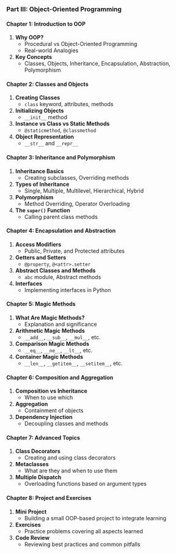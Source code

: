 ### Part III: Object-Oriented Programming

#### Chapter 1: Introduction to OOP
1. **Why OOP?**
    - Procedural vs Object-Oriented Programming
    - Real-world Analogies
2. **Key Concepts**
    - Classes, Objects, Inheritance, Encapsulation, Abstraction, Polymorphism

#### Chapter 2: Classes and Objects
1. **Creating Classes**
    - `class` keyword, attributes, methods
2. **Initializing Objects**
    - `__init__` method
3. **Instance vs Class vs Static Methods**
    - `@staticmethod`, `@classmethod`
4. **Object Representation**
    - `__str__` and `__repr__`

#### Chapter 3: Inheritance and Polymorphism
1. **Inheritance Basics**
    - Creating subclasses, Overriding methods
2. **Types of Inheritance**
    - Single, Multiple, Multilevel, Hierarchical, Hybrid
3. **Polymorphism**
    - Method Overriding, Operator Overloading
4. **The `super()` Function**
    - Calling parent class methods
  
#### Chapter 4: Encapsulation and Abstraction
1. **Access Modifiers**
    - Public, Private, and Protected attributes
2. **Getters and Setters**
    - `@property`, `@<attr>.setter`
3. **Abstract Classes and Methods**
    - `abc` module, Abstract methods
4. **Interfaces**
    - Implementing interfaces in Python

#### Chapter 5: Magic Methods
1. **What Are Magic Methods?**
    - Explanation and significance
2. **Arithmetic Magic Methods**
    - `__add__`, `__sub__`, `__mul__`, etc.
3. **Comparison Magic Methods**
    - `__eq__`, `__ne__`, `__lt__`, etc.
4. **Container Magic Methods**
    - `__len__`, `__getitem__`, `__setitem__`, etc.

#### Chapter 6: Composition and Aggregation
1. **Composition vs Inheritance**
    - When to use which
2. **Aggregation**
    - Containment of objects
3. **Dependency Injection**
    - Decoupling classes and methods

#### Chapter 7: Advanced Topics
1. **Class Decorators**
    - Creating and using class decorators
2. **Metaclasses**
    - What are they and when to use them
3. **Multiple Dispatch**
    - Overloading functions based on argument types

#### Chapter 8: Project and Exercises
1. **Mini Project**
    - Building a small OOP-based project to integrate learning
2. **Exercises**
    - Practice problems covering all aspects learned
3. **Code Review**
    - Reviewing best practices and common pitfalls
